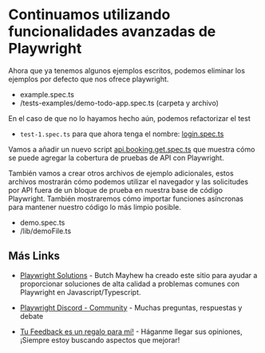 # Continuamos utilizando funcionalidades avanzadas de Playwright

Ahora que ya tenemos algunos ejemplos escritos, podemos eliminar los ejemplos por defecto que nos ofrece playwright.

* example.spec.ts
* /tests-examples/demo-todo-app.spec.ts (carpeta y archivo)

En el caso de que no lo hayamos hecho aún, podemos refactorizar el test 

* `test-1.spec.ts` para que ahora tenga el nombre: [login.spec.ts](./tests/login.spec.ts)

Vamos a añadir un nuevo script [api.booking.get.spec.ts](./tests/api.booking.get.spec.ts) que muestra cómo se puede agregar la cobertura de pruebas de API con Playwright.

También vamos a crear otros archivos de ejemplo adicionales, estos archivos mostrarán cómo podemos utilizar el navegador y las solicitudes por API fuera de un bloque de prueba en nuestra base de código Playwright.
También mostraremos cómo importar funciones asíncronas para mantener nuestro código lo más limpio posible.

* demo.spec.ts
* /lib/demoFile.ts

## Más Links

* [Playwright Solutions](https://playwrightsolutions.com/) - Butch Mayhew ha creado este sitio para ayudar a proporcionar soluciones de alta calidad a problemas comunes con Playwright en Javascript/Typescript.

* [Playwright Discord - Community](https://discord.gg/playwright-807756831384403968) - Muchas preguntas, respuestas y debate

* [Tu Feedback es un regalo para mí!](https://forms.gle/USHahwNNGD3BdheQ6) - Háganme llegar sus opiniones, ¡Siempre estoy buscando aspectos que mejorar!